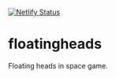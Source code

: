 [![Netlify Status](https://api.netlify.com/api/v1/badges/541ba4f3-61e1-42ff-9ec1-84c81b4b1cc9/deploy-status)](https://app.netlify.com/sites/floating-heads/deploys)

# floatingheads

Floating heads in space game.
